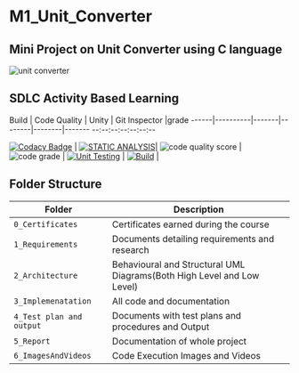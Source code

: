 # M1_Unit_Converter

## Mini Project on Unit Converter using C language

![unit converter](https://github.com/vinayvanka/M1_Unit_Converter_Util/blob/main/6_ImagesAndVideos/unit-converter-1.jpeg)



## SDLC Activity Based Learning

Build | Code Quality | Unity | Git Inspector |grade
------|----------|-------|--------|--------|-------
--:--:--:--:--:--:--

[![Codacy Badge](https://api.codacy.com/project/badge/Grade/ea45c94d14c6450a92cf74e1f3fd1cfe)](https://app.codacy.com/gh/vinayvanka/M1_Unit_Converter_Util?utm_source=github.com&utm_medium=referral&utm_content=vinayvanka/M1_Unit_Converter_Util&utm_campaign=Badge_Grade_Settings) | 
[![STATIC ANALYSIS](https://github.com/vinayvanka/M1_Unit_Converter_Util/actions/workflows/cppcheck.yml/badge.svg)](https://github.com/vinayvanka/M1_Unit_Converter_Util/actions/workflows/cppcheck.yml)| 
![code quality score](https://api.codiga.io/project/30943/score/svg) |
![code grade](https://api.codiga.io/project/30943/status/svg) |
[![Unit Testing](https://github.com/vinayvanka/M1_Unit_Converter_Util/actions/workflows/test.yml/badge.svg)](https://github.com/vinayvanka/M1_Unit_Converter_Util/actions/workflows/test.yml) |
[![Build](https://github.com/vinayvanka/M1_Unit_Converter_Util/actions/workflows/makefile.yml/badge.svg)](https://github.com/vinayvanka/M1_Unit_Converter_Util/actions/workflows/makefile.yml) |



## Folder Structure
Folder                   | Description
-------------------------| -----------------------------------------
`0_Certificates`         | Certificates earned during the course
`1_Requirements`         | Documents detailing requirements and research
`2_Architecture`         | Behavioural and Structural UML Diagrams(Both High Level and Low Level)
`3_Implemenatation `     | All code and documentation
`4_Test plan and output `| Documents with test plans and procedures and Output
`5_Report`               | Documentation of whole project
`6_ImagesAndVideos`      | Code Execution Images and Videos



